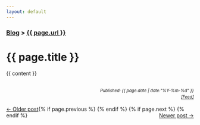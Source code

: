 ```yaml
---
layout: default
---
```


<h3><a href="http://thomasleeper.com/blog.html">Blog</a> > <a href='http://thomasleeper.com{{ page.url }}'>{{ page.url }}</a></h3>

<h1>{{ page.title }}</h1>

{{ content }}

<br />
<span style="font-style:italic;font-size:.8em;float:right;">Published: {{ page.date | date:"%Y-%m-%d" }}</span><br />
<span style="font-style:italic;font-size:.8em;float:right;"><a href="http://thomasleeper.com/feed.xml">[Feed]</a></span>

<br />

<p>
{% if page.previous %} 
    <a rel="prev" style="float:left;" href="{{ page.previous.url }}">&larr; Older post</a>
{% endif %}
{% if page.next %} 
    <a rel="next" style="float:right;" href="{{ page.next.url }}">Newer post &rarr;</a>
{% endif %}
</p>
<br />

